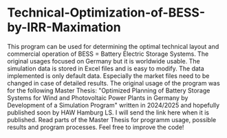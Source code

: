 # Technical-Optimization-of-BESS-by-IRR-Maximation
This program can be used for determining the optimal technical layout and commercial operation of BESS = Battery Electric Storage Systems. 
The original usages focused on Germany but it is worldwide usable. 
The simulation data is stored in Excel files and is easy to modify. 
The data implemented is only default data. Especially the market files need to be changed in case of detailed results.
The original usage of the program was for the following Master Thesis: 
"Optimized Planning of Battery Storage Systems for Wind and Photovoltaic Power Plants in Germany by Development of a Simulation Program" written in 2024/2025 and hopefully published soon by HAW Hamburg LS.
I will send the link here when it is published.
Read parts of the Master Thesis for programm usage, possible results and program processes.
Feel free to improve the code!
